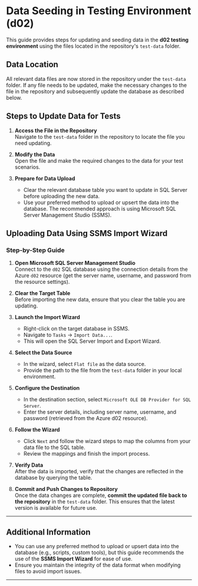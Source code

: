 # Data Seeding in Testing Environment (d02)

This guide provides steps for updating and seeding data in the **d02 testing environment** using the files located in the repository's `test-data` folder.

## Data Location

All relevant data files are now stored in the repository under the `test-data` folder. If any file needs to be updated, make the necessary changes to the file in the repository and subsequently update the database as described below.

## Steps to Update Data for Tests

1. **Access the File in the Repository**  
   Navigate to the `test-data` folder in the repository to locate the file you need updating.

2. **Modify the Data**  
   Open the file and make the required changes to the data for your test scenarios.

3. **Prepare for Data Upload**
    - Clear the relevant database table you want to update in SQL Server before uploading the new data.
    - Use your preferred method to upload or upsert the data into the database. The recommended approach is using Microsoft SQL Server Management Studio (SSMS).

## Uploading Data Using SSMS Import Wizard

### Step-by-Step Guide

1. **Open Microsoft SQL Server Management Studio**  
   Connect to the `d02` SQL database using the connection details from the Azure `d02` resource (get the server name, username, and password from the resource settings).

2. **Clear the Target Table**  
   Before importing the new data, ensure that you clear the table you are updating.

3. **Launch the Import Wizard**
    - Right-click on the target database in SSMS.
    - Navigate to `Tasks` -> `Import Data...`.
    - This will open the SQL Server Import and Export Wizard.

4. **Select the Data Source**
    - In the wizard, select `Flat file` as the data source.
    - Provide the path to the file from the `test-data` folder in your local environment.

5. **Configure the Destination**
    - In the destination section, select `Microsoft OLE DB Provider for SQL Server`.
    - Enter the server details, including server name, username, and password (retrieved from the Azure d02 resource).

6. **Follow the Wizard**
    - Click `Next` and follow the wizard steps to map the columns from your data file to the SQL table.
    - Review the mappings and finish the import process.

7. **Verify Data**  
   After the data is imported, verify that the changes are reflected in the database by querying the table.

8. **Commit and Push Changes to Repository**  
   Once the data changes are complete, **commit the updated file back to the repository** in the `test-data` folder. This ensures that the latest version is available for future use.

---

## Additional Information

- You can use any preferred method to upload or upsert data into the database (e.g., scripts, custom tools), but this guide recommends the use of the **SSMS Import Wizard** for ease of use.
- Ensure you maintain the integrity of the data format when modifying files to avoid import issues.

---
